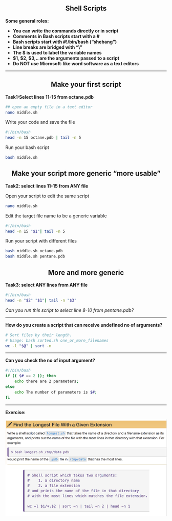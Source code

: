<h2 align="center">Shell Scripts</h2>

**Some general roles:**
<ul>
<li><b>You can write the commands directly or in script</b></li>
<li><b>Comments in Bash scripts start with a #</b></li>
<li><b>Bash scripts start with #!/bin/bash (“shebang”)</b></li>
<li><b>Line breaks are bridged with “\”</b></li>
<li><b>The $ is used to label the variable names</b></li>
<li><b>$1, $2, $3,.. are the arguments passed to a script</b></li>
<li><b>Do NOT use Microsoft-like word software as a text editors</b></li>
</ul>

<hr>


<h2 align="center">Make your first script</h2>

**Task1:Select lines 11-15 from octane.pdb**

```bash
## open an empty file in a text editor 
nano middle.sh
```

Write your code and save the file
```bash
#!/bin/bash 
head -n 15 octane.pdb | tail -n 5
```

Run your bash script 
```bash
bash middle.sh
```

<h2 align="center">Make your script more generic “more usable”</h2>

**Task2: select lines 11-15 from ANY file**

Open your script to edit the same script
```bash
nano middle.sh
```

Edit the target file name to be a generic variable 
```bash
#!/bin/bash 
head -n 15 "$1"| tail -n 5
```

Run your script with different files 
```bash
bash middle.sh octane.pdb
bash middle.sh pentane.pdb
```

<h2 align="center">More and more generic</h2>

**Task3: select ANY lines from ANY file**

```bash
#!/bin/bash 
head -n "$2" "$1"| tail -n "$3"
```
*Can you run this script to select line 8-10 from pentane.pdb?*

<hr>

**How do you create a script that can receive undefined no of arguments?**

```bash
# Sort files by their length.
# Usage: bash sorted.sh one_or_more_filenames
wc -l "$@" | sort -n
```
<hr>

**Can you check the no of input argument?**

```bash
#!/bin/bash 
if (( $# == 2 )); then 
    echo there are 2 parameters;
else 
    echo The number of parameters is $#; 
fi
```
<hr>

**Exercise:** 
<p align="center"><a href="#"><img src="./images/7.png"></a></p>
